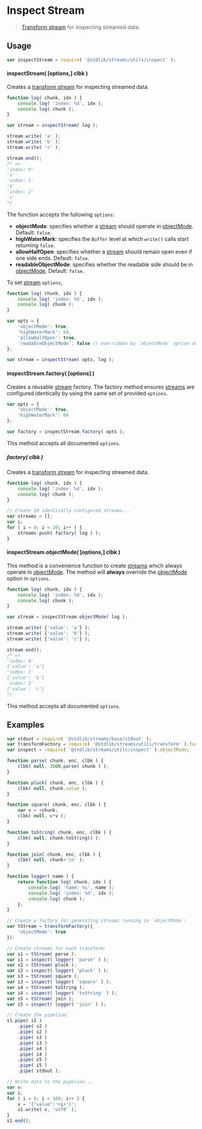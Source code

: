Inspect Stream
===

> [Transform stream][transform-stream] for inspecting streamed data.


<!-- <usage> -->

## Usage

``` javascript
var inspectStream = require( '@stdlib/streams/utils/inspect' );
```

#### inspectStream( \[options,\] clbk )

Creates a [transform stream][transform-stream] for inspecting streamed data.

``` javascript
function log( chunk, idx ) {
    console.log( 'index: %d', idx );
    console.log( chunk );
}

var stream = inspectStream( log );

stream.write( 'a' );
stream.write( 'b' );
stream.write( 'c' );

stream.end();
/* =>
'index: 0'
'a'
'index: 1'
'b'
'index: 2'
'c'
*/
```

The function accepts the following `options`:

* __objectMode__: specifies whether a [stream][stream] should operate in [objectMode][object-mode]. Default: `false`.
* __highWaterMark__: specifies the `Buffer` level at which `write()` calls start returning `false`.
* __allowHalfOpen__: specifies whether a [stream][stream] should remain open even if one side ends. Default: `false`.
* __readableObjectMode__: specifies whether the readable side should be in [objectMode][object-mode]. Default: `false`.

To set [stream][stream] `options`,

``` javascript
function log( chunk, idx ) {
    console.log( 'index: %d', idx );
    console.log( chunk );
}

var opts = {
    'objectMode': true,
    'highWaterMark': 64,
    'allowHalfOpen': true,
    'readableObjectMode': false // overridden by `objectMode` option when `objectMode=true`
};

var stream = inspectStream( opts, log );
```


#### inspectStream.factory( \[options\] )

Creates a reusable [stream][stream] factory. The factory method ensures [streams][stream] are configured identically by using the same set of provided `options`.

``` javascript
var opts = {
    'objectMode': true,
    'highWaterMark': 64
};

var factory = inspectStream.factory( opts );
```

This method accepts all documented `options`.


##### factory( clbk )

Creates a [transform stream][transform-stream] for inspecting streamed data.

``` javascript
function log( chunk, idx ) {
    console.log( 'index: %d', idx );
    console.log( chunk );
}

// Create 10 identically configured streams...
var streams = [];
var i;
for ( i = 0; i < 10; i++ ) {
    streams.push( factory( log ) );
}
```


#### inspectStream.objectMode( \[options,\] clbk )

This method is a convenience function to create [streams][stream] which always operate in [objectMode][object-mode]. The method will __always__ override the [objectMode][object-mode] option in `options`.

``` javascript
function log( chunk, idx ) {
    console.log( 'index: %d', idx );
    console.log( chunk );
}

var stream = inspectStream.objectMode( log );

stream.write( {'value': 'a'} );
stream.write( {'value': 'b'} );
stream.write( {'value': 'c'} );

stream.end();
/* =>
'index: 0'
{'value': 'a'}
'index: 1'
{'value': 'b'}
'index: 2'
{'value': 'c'}
*/
```

This method accepts all documented `options`.

<!-- </usage> -->


<!-- <examples> -->

## Examples

``` javascript
var stdout = require( '@stdlib/streams/base/stdout' );
var transformFactory = require( '@stdlib/streams/utils/transform' ).factory;
var inspect = require( '@stdlib/streams/utils/inspect' ).objectMode;

function parse( chunk, enc, clbk ) {
    clbk( null, JSON.parse( chunk ) );
}

function pluck( chunk, enc, clbk ) {
    clbk( null, chunk.value );
}

function square( chunk, enc, clbk ) {
    var v = +chunk;
    clbk( null, v*v );
}

function toString( chunk, enc, clbk ) {
    clbk( null, chunk.toString() );
}

function join( chunk, enc, clbk ) {
    clbk( null, chunk+'\n' );
}

function logger( name ) {
    return function log( chunk, idx ) {
        console.log( 'name: %s', name );
        console.log( 'index: %d', idx );
        console.log( chunk );
    };
}

// Create a factory for generating streams running in `objectMode`:
var tStream = transformFactory({
    'objectMode': true
});

// Create streams for each transform:
var s1 = tStream( parse );
var i1 = inspect( logger( 'parse' ) );
var s2 = tStream( pluck );
var i2 = inspect( logger( 'pluck' ) );
var s3 = tStream( square );
var i3 = inspect( logger( 'square' ) );
var s4 = tStream( toString );
var i4 = inspect( logger( 'toString' ) );
var s5 = tStream( join );
var i5 = inspect( logger( 'join' ) );

// Create the pipeline:
s1.pipe( i1 )
    .pipe( s2 )
    .pipe( i2 )
    .pipe( s3 )
    .pipe( i3 )
    .pipe( s4 )
    .pipe( i4 )
    .pipe( s5 )
    .pipe( i5 )
    .pipe( stdout );

// Write data to the pipeline...
var v;
var i;
for ( i = 0; i < 100; i++ ) {
    v = '{"value":'+i+'}';
    s1.write( v, 'utf8' );
}
s1.end();
```

<!-- </examples> -->


<!-- <links> -->

[stream]: https://nodejs.org/api/stream.html
[object-mode]: https://nodejs.org/api/stream.html#stream_object_mode
[transform-stream]: https://nodejs.org/api/stream.html

<!-- </links> -->
